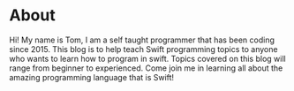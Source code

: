 #  About
Hi! My name is Tom, I am a self taught programmer that has been coding since 2015. This blog is to help
teach Swift programming topics to anyone who wants to learn how to program in swift. Topics covered on 
this blog will range from beginner to experienced. Come join me in learning all about the amazing 
programming language that is Swift!
